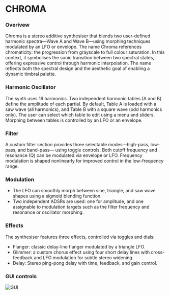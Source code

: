 # CHROMA

### Overivew
Chroma is a stereo additive synthesiser that blends two user-defined harmonic spectra—Wave A and Wave B—using morphing techniques modulated by an LFO or envelope. The name Chroma references chromaticity: the progression from grayscale to full colour saturation. In this context, it symbolises the sonic transition between two spectral states, offering expressive control through harmonic interpolation. The name reflects both the spectral design and the aesthetic goal of enabling a dynamic timbral palette.

### Harmonic Oscillator
The synth uses 16 harmonics. Two independent harmonic tables (A and B) define the amplitude of each partial. By default, Table A is loaded with a saw wave (all harmonics), and Table B with a square wave (odd harmonics only). The user can select which table to edit using a menu and sliders. Morphing between tables is controlled by an LFO or an envelope.

### Filter
A custom filter section provides three selectable modes—high-pass, low-pass, and band-pass— using toggle controls. Both cutoff frequency and resonance (Q) can be modulated via envelope or LFO. Frequency modulation is shaped nonlinearly for improved control in the low-frequency range.

### Modulation
- The LFO can smoothly morph between sine, triangle, and saw wave shapes using a sigmoid blending function.
- Two independent ADSRs are used: one for amplitude, and one assignable to modulation targets such as the filter frequency and resonance or oscillator morphing.

### Effects
The synthesiser features three effects, controlled via toggles and dials:
- Flanger: classic delay-line flanger modulated by a triangle LFO.
- Glimmer: a custom chorus effect using four short delay lines with cross-feedback and LFO modulation for subtle stereo widening.
- Delay: Stereo ping-pong delay with time, feedback, and gain control.

### GUI controls
![GUI](https://github.com/dohmansfi/Chroma/tree/47b3421a3c32975f730be9b5a4a83e7e66771241/img/GUI.png)
